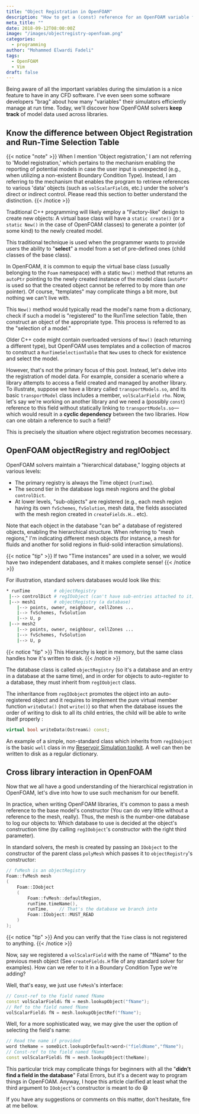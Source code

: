 ```yaml
---
title: "Object Registration in OpenFOAM"
description: "How to get a (const) reference for an OpenFOAM variable from 'everywhere'"
meta_title: ""
date: 2018-09-12T08:00:00Z
image: "/images/objectregistry-openfoam.png"
categories:
  - programming
author: "Mohammed Elwardi Fadeli"
tags:
  - OpenFOAM
  - Vim
draft: false
---
```


Being aware of all the important variables during the simulation is a nice feature to have in any CFD software. I've even seen some software developers "brag" about how many "variables" their simulators efficiently manage at run time. Today, we'll discover how OpenFOAM solvers **keep track** of model data used across libraries.

## Know the difference between Object Registration and Run-Time Selection Table

{{< notice "note" >}}
When I mention 'Object registration,' I am not referring to 'Model registration,' which pertains to the mechanism
enabling the reporting of potential models in case the user input is unexpected (e.g., when utilizing a non-existent
Boundary Condition Type). Instead, I am referring to the mechanism that enables the program to retrieve references
to various 'data' objects (such as `volScalarField`s, etc.) under the solver's direct or indirect control. Please
read this section to better understand the distinction.
{{< /notice >}}

Traditional C++ programming will likely employ a "Factory-like" design to create new objects: A virtual base class
will have a `static create()` (or a `static New()` in the case of OpenFOAM classes) to generate a pointer
(of some kind) to the newly created model.

This traditional technique is used when the programmer wants to provide users the ability to "**select**" a model
from a set of pre-defined ones (child classes of the base class).

In OpenFOAM, it is common to equip the virtual base class (usually belonging to the `Foam` namespace) with a
static `New()` method that returns an `autoPtr` pointing to the newly created instance of the model class
(`autoPtr` is used so that the created object cannot be referred to by more than _one_ pointer). Of course,
"templates" may complicate things a bit more, but nothing we can't live with.

This `New()` method would typically read the model's name from a dictionary, check if such a model is
"registered" to the RunTime selection Table, then construct an object of the appropriate type. This
process is referred to as the "selection of a model."

Older C++ code might contain overloaded versions of `New()` (each returning a different type), but 
OpenFOAM uses templates and a collection of macros to construct a `RunTimeSelectionTable` that `New`
uses to check for existence and select the model.

However, that's not the primary focus of this post. Instead, let's delve into the registration of model
data. For example, consider a scenario where a library attempts to access a field created and managed by
another library. To illustrate, suppose we have a library called `transportModels.so`, and its basic
`transportModel` class includes a member, `volScalarField rho`. Now, let's say we're working on another
library and we need a (possibly `const`) reference to this field without statically linking to
`transportModels.so`—which would result in a **cyclic dependency** between the two libraries.
How can one obtain a reference to such a field?

This is precisely the situation where object registration becomes necessary.

## OpenFOAM objectRegistry and regIOobject

OpenFOAM solvers maintain a "hierarchical database," logging objects at various levels:

- The primary registry is always the Time object (`runTime`).
- The second tier in the database logs mesh regions and the global `controlDict`.
- At lower levels, "sub-objects" are registered (e.g., each mesh region having its own
  `fvSchemes`, `fvSolution`, mesh data, the fields associated with the mesh region
  created in `createFields.H`... etc).

Note that each object in the database "can be" a database of registered objects, enabling
the hierarchical structure. When referring to "mesh regions," I'm indicating different mesh
objects (for instance, a mesh for fluids and another for solid regions in fluid-solid interaction simulations).

{{< notice "tip" >}}
If two "Time instances" are used in a solver, we would have two independent databases, and it makes complete sense!
{{< /notice >}}

For illustration, standard solvers databases would look like this:

```bash
* runTime         # objectRegistry
 |--> controlDict # regIOobject (can't have sub-entries attached to it)
 |--> mesh1       # objectRegistry (a database)
    |--> points, owner, neighbour, cellZones ...
    |--> fvSchemes, fvSolution
    |--> U, p
 |--> mesh2
    |--> points, owner, neighbour, cellZones ...
    |--> fvSchemes, fvSolution
    |--> U, p
```


{{< notice "tip" >}}
This Hierarchy is kept in memory, but the same class handles how it's written to disk.
{{< /notice >}}

The database class is called `objectRegistry` (so it's a database and an entry in a database
at the same time), and in order for objects to auto-register to a database, they must inherit
from `regIOobject` class.

The inheritance from `regIOobject` promotes the object into an auto-registered object and it
requires to implement the pure virtual member function `writeData()` (not `write()`) so that
when the database issues the order of writing to disk to all its child entries, the child will
be able to write itself properly :

```cpp
virtual bool writeData(Ostream&) const;
```

An example of a simple, non-standard class which inherits from `regIOobject` is the basic
`well` class in my
[Reservoir Simulation toolkit](https://github.com/FoamScience/OpenRSR/blob/master/libs/wellModels/wells/well/well.H).
A well can then be written to disk as a regular dictionary.

## Cross library interaction in OpenFOAM

Now that we all have a good understanding of the hierarchical registration in OpenFOAM,
let's dive into how to use such mechanism for our benefit.

In practice, when writing OpenFOAM libraries, it's common to pass a mesh reference to the
base model's constructor (You can do very little without a reference to the mesh, really).
Thus, the mesh is the number-one database to log our objects to: Which database to use is
decided at the object's construction time (by calling `regIOobject`'s  constructor with
the right third parameter). 

In standard solvers, the mesh is created by passing an `IOobject` to the constructor of
the parent class `polyMesh` which passes it to `objectRegistry`'s  constructor:

```cpp
// fvMesh is an objectRegistry
Foam::fvMesh mesh
(
    Foam::IOobject
    (
        Foam::fvMesh::defaultRegion,
        runTime.timeName(),
        runTime,    // That's the database we branch into
        Foam::IOobject::MUST_READ
    )
);
```

{{< notice "tip" >}}
And you can verify that the `Time` class is not registered to anything.
{{< /notice >}}


Now, say we registered a `volScalarField` with the name of "fName" to the previous
mesh object  (See `createFields.H` file of any standard solver for examples).
How can we refer to it in a Boundary Condition Type we're adding?

Well, that's easy, we just use `fvMesh`'s interface:

```cpp
// Const-ref to the field named fName
const volScalarField& fN = mesh.lookupObject("fName");
// Ref to the field named fName
volScalarField& fN = mesh.lookupObjectRef("fName");
```

Well, for a more sophisticated way, we may give the user the option of selecting the field's name:
```cpp
// Read the name if provided
word theName = someDict.lookupOrDefault<word>("fieldName","fName");
// Const-ref to the field named fName
const volScalarField& fN = mesh.lookupObject(theName);
```

This particular trick may complicate things for beginners with all the
"**didn't find a field in the database**" Fatal Errors, but it's a decent
way to program things in OpenFOAM. Anyway, I hope this article clarified
at least what the third argument to `IOobject`'s constructor is meant to do :smile:

If you have any suggestions or comments on this matter, don't hesitate, fire at me bellow.
